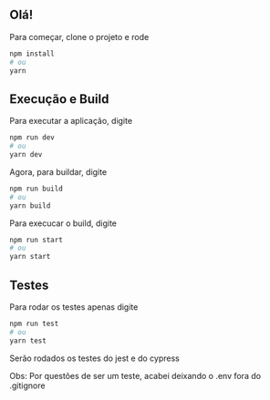 ## Olá!

Para começar, clone o projeto e rode

```bash
npm install
# ou
yarn
```

## Execução e Build

Para executar a aplicação, digite

```bash
npm run dev
# ou
yarn dev
```

Agora, para buildar, digite


```bash
npm run build
# ou
yarn build
```
Para execucar o build, digite

```bash
npm run start
# ou
yarn start
```

## Testes

Para rodar os testes apenas digite

```bash
npm run test
# ou
yarn test
```

Serão rodados os testes do jest e do cypress

Obs: Por questões de ser um teste, acabei deixando o .env fora do .gitignore
